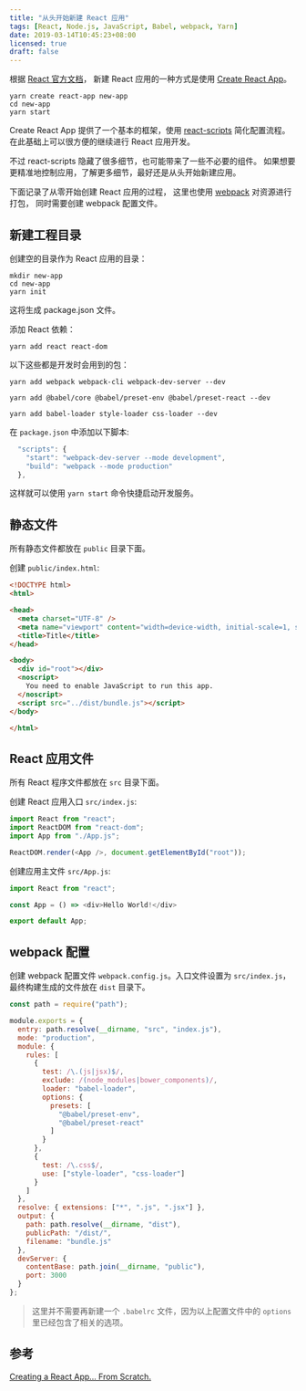 ```yaml
---
title: "从头开始新建 React 应用"
tags: [React, Node.js, JavaScript, Babel, webpack, Yarn]
date: 2019-03-14T10:45:23+08:00
licensed: true
draft: false
---
```


根据
[React 官方文档](https://reactjs.org/docs/create-a-new-react-app.html)，
新建 React 应用的一种方式是使用
[Create React App](https://github.com/facebookincubator/create-react-app)。

```shell
yarn create react-app new-app
cd new-app
yarn start
```

Create React App 提供了一个基本的框架，使用
[react-scripts](https://github.com/facebook/create-react-app/tree/master/packages/react-scripts)
简化配置流程。
在此基础上可以很方便的继续进行 React 应用开发。

不过 react-scripts 隐藏了很多细节，也可能带来了一些不必要的组件。
如果想要更精准地控制应用，了解更多细节，最好还是从头开始新建应用。

下面记录了从零开始创建 React 应用的过程，
这里也使用 [webpack](https://webpack.js.org/) 对资源进行打包，
同时需要创建 webpack 配置文件。


## 新建工程目录

创建空的目录作为 React 应用的目录：

```shell
mkdir new-app
cd new-app
yarn init
```

这将生成 package.json 文件。

添加 React 依赖：

```shell
yarn add react react-dom
```

以下这些都是开发时会用到的包：

```shell
yarn add webpack webpack-cli webpack-dev-server --dev
```

```shell
yarn add @babel/core @babel/preset-env @babel/preset-react --dev
```

```shell
yarn add babel-loader style-loader css-loader --dev
```

在 `package.json` 中添加以下脚本:

```js
  "scripts": {
    "start": "webpack-dev-server --mode development",
    "build": "webpack --mode production"
  },
```

这样就可以使用 `yarn start` 命令快捷启动开发服务。


## 静态文件

所有静态文件都放在 `public` 目录下面。

创建 `public/index.html`:

```html
<!DOCTYPE html>
<html>

<head>
  <meta charset="UTF-8" />
  <meta name="viewport" content="width=device-width, initial-scale=1, shrink-to-fit=no">
  <title>Title</title>
</head>

<body>
  <div id="root"></div>
  <noscript>
    You need to enable JavaScript to run this app.
  </noscript>
  <script src="../dist/bundle.js"></script>
</body>

</html>
```


## React 应用文件

所有 React 程序文件都放在 `src` 目录下面。

创建 React 应用入口 `src/index.js`:

```js
import React from "react";
import ReactDOM from "react-dom";
import App from "./App.js";

ReactDOM.render(<App />, document.getElementById("root"));
```

创建应用主文件 `src/App.js`:

```js
import React from "react";

const App = () => <div>Hello World!</div>

export default App;
```


## webpack 配置

创建 webpack 配置文件 `webpack.config.js`。入口文件设置为 `src/index.js`，
最终构建生成的文件放在 `dist` 目录下。

```js
const path = require("path");

module.exports = {
  entry: path.resolve(__dirname, "src", "index.js"),
  mode: "production",
  module: {
    rules: [
      {
        test: /\.(js|jsx)$/,
        exclude: /(node_modules|bower_components)/,
        loader: "babel-loader",
        options: {
          presets: [
            "@babel/preset-env",
            "@babel/preset-react"
          ]
        }
      },
      {
        test: /\.css$/,
        use: ["style-loader", "css-loader"]
      }
    ]
  },
  resolve: { extensions: ["*", ".js", ".jsx"] },
  output: {
    path: path.resolve(__dirname, "dist"),
    publicPath: "/dist/",
    filename: "bundle.js"
  },
  devServer: {
    contentBase: path.join(__dirname, "public"),
    port: 3000
  }
};
```

> 这里并不需要再新建一个 `.babelrc` 文件，因为以上配置文件中的 `options`
> 里已经包含了相关的选项。


## 参考

[Creating a React App… From Scratch.](https://blog.usejournal.com/creating-a-react-app-from-scratch-f3c693b84658)
